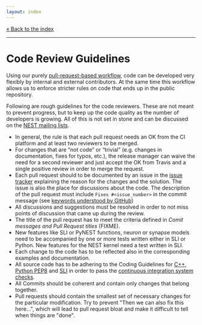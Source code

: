 ```yaml
---
layout: index
---
```


[« Back to the index](index)

<hr>

# Code Review Guidelines

Using our purely [pull-request-based workflow](development_workflow),
code can be developed very flexibly by internal and external
contributors. At the same time this workflow allows us to enforce
stricter rules on code that ends up in the public repository.

Following are rough guidelines for the code reviewers. These are not
meant to prevent progress, but to keep up the code quality as the
number of developers is growing. All of this is not set in stone and
can be discussed on the [NEST mailing
lists](http://www.nest-simulator.org/community/).

* In general, the rule is that each pull request needs an OK from the CI
  platform and at least two reviewers to be merged.
* For changes that are “not code” or “trivial” (e.g. changes in documentation,
  fixes for typos, etc.), the release manager can waive the need for a second
  reviewer and just accept the OK from Travis and a single positive review in
  order to merge the request.
* Each pull request should to be documented by an issue in the [issue
  tracker](https://github.com/nest/nest-simulator/issues) explaining the reason
  for the changes and the solution. The issue is also the place for discussions
  about the code. The description of the pull request must include `Fixes
  #<issue_number>` in the commit message (see [keywords understood by
  GitHub](https://help.github.com/en/github/managing-your-work-on-github/closing-issues-using-keywords))
* All discussions and suggestions must be resolved in order to not miss points
  of discussion that came up during the review.
* The title of the pull request has to meet the criteria defined in *Comit
  messages and Pull Request titles* (FIXME). 
* New features like SLI or PyNEST functions, neuron or synapse models need to
  be accompanied by one or more tests written either in SLI or Python. New
  features for the NEST kernel need a test written in SLI.
* Each change to the code has to be reflected also in the corresponding
  examples and documentation.
* All source code has to be adhering to the Coding Guidelines for
  [C++](coding_guidelines_c++), [Python
  PEP8](https://www.python.org/dev/peps/pep-0008/) and
  [SLI](coding_guidelines_sli) in order to pass the [continuous integration
  system checks](continuous_integration).
* All Commits should be coherent and contain only changes that belong together.
* Pull requests should contain the smallest set of necessary changes for the
  particular modification. Try to prevent "Then we can also fix this here...",
  which will lead to pull request bloat and make it difficult to tell when
  things are "done".

